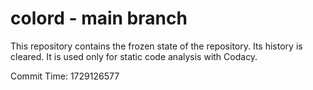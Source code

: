 # colord - main branch

This repository contains the frozen state of the repository.
Its history is cleared. It is used only for static code
analysis with Codacy.

Commit Time: 1729126577